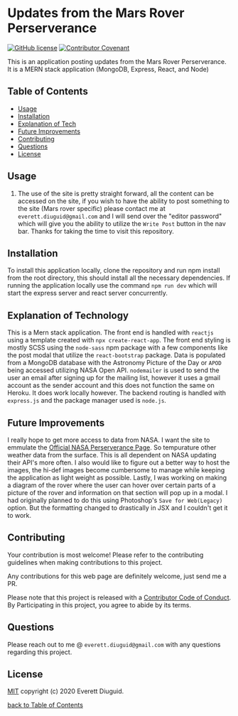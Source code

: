 # Updates from the Mars Rover Perserverance

[![GitHub license](https://img.shields.io/github/license/diuguide/symptom_tracker)](LICENSE)
[![Contributor Covenant](https://img.shields.io/badge/Contributor%20Covenant-v2.0%20adopted-ff69b4.svg)](code_of_conduct.md)

This is an application posting updates from the Mars Rover Perserverance.  It is a MERN stack application (MongoDB, Express, React, and Node) 

## Table of Contents

- [Usage](#usage)
- [Installation](#installation)
- [Explanation of Tech](#Explanation-of-Technology)
- [Future Improvements](#futureimprovements)
- [Contributing](#contributing)
- [Questions](#questions)
- [License](#license)

## Usage

1) The use of the site is pretty straight forward, all the content can be accessed on the site, if you wish to have the ability to post something to the site (Mars rover specific)  please contact me at ```everett.diuguid@gmail.com``` and I will send over the "editor password" which will give you the ability to utilize the ```Write Post``` button in the nav bar. Thanks for taking the time to visit this repository.

## Installation

To install this application locally, clone the repository and run npm install from the root directory, this should install all the necessary dependencies.  If running the application locally use the command ```npm run dev``` which will start the express server and react server concurrently.  

## Explanation of Technology

This is a Mern stack application.  The front end is handled with ```reactjs``` using a template created with ```npx create-react-app```.  The front end styling is mostly SCSS using the ```node-sass``` npm package with a few components like the post modal that utilize the ```react-bootstrap``` package.  Data is populated from a MongoDB database with the Astronomy Picture of the Day or ```APOD``` being accessed utilizing NASA Open API.  ```nodemailer``` is used to send the user an email after signing up for the mailing list, however it uses a gmail account as the sender account and this does not function the same on Heroku.  It does work locally however.  The backend routing is handled with ```express.js``` and the package manager used is ```node.js```.

## Future Improvements

I really hope to get more access to data from NASA.  I want the site to emmulate the [Official NASA Perserverance Page](https://mars.nasa.gov/mars2020/).  So tempurature other weather data from the surface.  This is all dependent on NASA updating their API's more often.  I also would like to figure out a better way to host the images, the hi-def images become cumbersome to manage while keeping the application as light weight as possible.  Lastly, I was working on making a diagram of the rover where the user can hover over certain parts of a picture of the rover and information on that section will pop up in a modal.  I had originally planned to do this using Photoshop's ```Save for Web(Legacy)``` option.  But the formatting changed to drastically in JSX and I couldn't get it to work.

## Contributing

Your contribution is most welcome! Please refer to the contributing guidelines when making contributions to this project.

Any contributions for this web page are definitely welcome, just send me a PR.

Please note that this project is released with a [Contributor Code of Conduct](code_of_conduct.md). By Participating in this project, you agree to abide by its terms.




## Questions

Please reach out to me @ ```everett.diuguid@gmail.com``` with any questions regarding this project.




## License

[MIT](LICENSE) copyright (c) 2020 Everett Diuguid.

[back to Table of Contents](#table-of-contents)

